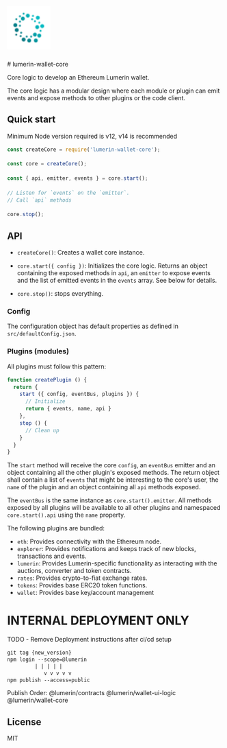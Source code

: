<h1>
  <img src="./logo.svg" alt="Lumerin Wallet Core Library" width="20%">
</h1>
# lumerin-wallet-core

<!-- [![Greenkeeper badge](https://badges.greenkeeper.io/TitanInd/lumerin-wallet-core.svg)](https://greenkeeper.io/) -->

Core logic to develop an Ethereum Lumerin wallet.

The core logic has a modular design where each module or plugin can emit events and expose methods to other plugins or the code client.

## Quick start

Minimum Node version required is v12, v14 is recommended

```js
const createCore = require('lumerin-wallet-core');

const core = createCore();

const { api, emitter, events } = core.start();

// Listen for `events` on the `emitter`.
// Call `api` methods

core.stop();
```

## API

- `createCore()`: Creates a wallet core instance.

- `core.start({ config })`: Initializes the core logic. Returns an object containing the exposed methods in `api`, an `emitter` to expose events and the list of emitted events in the `events` array. See below for details.

- `core.stop()`: stops everything.

### Config

The configuration object has default properties as defined in `src/defaultConfig.json`.

### Plugins (modules)

All plugins must follow this pattern:

```js
function createPlugin () {
  return {
    start ({ config, eventBus, plugins }) {
      // Initialize
      return { events, name, api }
    },
    stop () {
      // Clean up
    }
  }
}
```

The `start` method will receive the core `config`, an `eventBus` emitter and an object containing all the other plugin's exposed methods.
The return object shall contain a list of `events` that might be interesting to the core's user, the `name` of the plugin and an object containing all `api` methods exposed.

The `eventBus` is the same instance as `core.start().emitter`.
All methods exposed by all plugins will be available to all other plugins and namespaced `core.start().api` using the `name` property.

The following plugins are bundled:

- `eth`: Provides connectivity with the Ethereum node.
- `explorer`: Provides notifications and keeps track of new blocks, transactions and events.
- `lumerin`: Provides Lumerin-specific functionality as interacting with the auctions, converter and token contracts.
- `rates`: Provides crypto-to-fiat exchange rates.
- `tokens`: Provides base ERC20 token functions.
- `wallet`: Provides base key/account management

# INTERNAL DEPLOYMENT ONLY

TODO - Remove Deployment instructions after ci/cd setup

```
git tag {new_version}
npm login --scope=@lumerin
		 | | | | |
	    	v v v v v
npm publish --access=public
```

Publish Order:
@lumerin/contracts
@lumerin/wallet-ui-logic
@lumerin/wallet-core

## License

MIT
